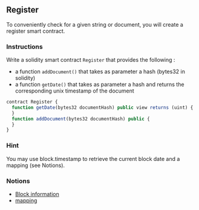 ## Register

To conveniently check for a given string or document, you will create a register smart contract.

### Instructions

Write a solidity smart contract `Register` that provides the following :

- a function `addDocument()` that takes as parameter a hash (bytes32 in solidity)
- a function `getDate()` that takes as parameter a hash and returns the corresponding unix timestamp of the document

```js
contract Register {
  function getDate(bytes32 documentHash) public view returns (uint) {
  }
  function addDocument(bytes32 documentHash) public {
  }
}
```

### Hint

You may use block.timestamp to retrieve the current block date and a mapping (see Notions).

### Notions

- [Block information](https://docs.soliditylang.org/en/v0.4.21/units-and-global-variables.html#block-and-transaction-properties)
- [mapping](https://docs.soliditylang.org/en/v0.8.4/types.html#mapping-types)
